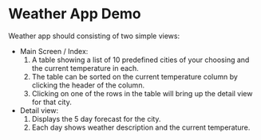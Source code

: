 # Weather App Demo

Weather app should consisting of two simple views:

  * Main Screen / Index:
    1. A table showing a list of 10 predefined cities of your choosing and the current temperature in each.
    2. The table can be sorted on the current temperature column by clicking the header of the column.
    3. Clicking on one of the rows in the table will bring up the detail view for that city.
  * Detail view:
    1. Displays the 5 day forecast for the city.
    2. Each day shows weather description and the current temperature.
